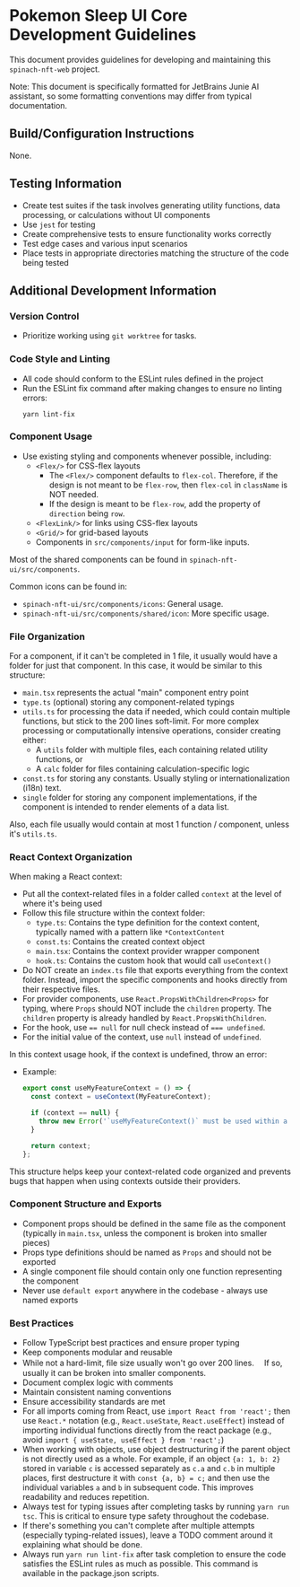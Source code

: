 # Pokemon Sleep UI Core Development Guidelines

This document provides guidelines for developing and maintaining this `spinach-nft-web` project.

Note: This document is specifically formatted for JetBrains Junie AI assistant, so some formatting conventions may differ from typical documentation.

## Build/Configuration Instructions

None.

## Testing Information

- Create test suites if the task involves generating utility functions, data processing, or calculations without UI components
- Use `jest` for testing
- Create comprehensive tests to ensure functionality works correctly
- Test edge cases and various input scenarios
- Place tests in appropriate directories matching the structure of the code being tested

## Additional Development Information

### Version Control

- Prioritize working using `git worktree` for tasks.

### Code Style and Linting

- All code should conform to the ESLint rules defined in the project
- Run the ESLint fix command after making changes to ensure no linting errors:
  ```
  yarn lint-fix
  ```

### Component Usage

- Use existing styling and components whenever possible, including:
    - `<Flex/>` for CSS-flex layouts
        - The `<Flex/>` component defaults to `flex-col`. Therefore, if the design is not meant to be `flex-row`, then `flex-col` in `className` is NOT needed.
        - If the design is meant to be `flex-row`, add the property of `direction` being `row`.
    - `<FlexLink/>` for links using CSS-flex layouts
    - `<Grid/>` for grid-based layouts
    - Components in `src/components/input` for form-like inputs.

Most of the shared components can be found in `spinach-nft-ui/src/components`.

Common icons can be found in:
- `spinach-nft-ui/src/components/icons`: General usage.
- `spinach-nft-ui/src/components/shared/icon`: More specific usage.

### File Organization

For a component, if it can't be completed in 1 file, it usually would have a folder for just that component.
In this case, it would be similar to this structure:
- `main.tsx` represents the actual "main" component entry point
- `type.ts` (optional) storing any component-related typings
- `utils.ts` for processing the data if needed, which could contain multiple functions,
  but stick to the 200 lines soft-limit. For more complex processing or computationally intensive operations, consider creating either:
    - A `utils` folder with multiple files, each containing related utility functions, or
    - A `calc` folder for files containing calculation-specific logic
- `const.ts` for storing any constants. Usually styling or internationalization (i18n) text.
- `single` folder for storing any component implementations, if the component is intended to render elements of a data list.

Also, each file usually would contain at most 1 function / component, unless it's `utils.ts`.

### React Context Organization

When making a React context:

- Put all the context-related files in a folder called `context` at the level of where it's being used
- Follow this file structure within the context folder:
    - `type.ts`: Contains the type definition for the context content, typically named with a pattern like `*ContextContent`
    - `const.ts`: Contains the created context object
    - `main.tsx`: Contains the context provider wrapper component
    - `hook.ts`: Contains the custom hook that would call `useContext()`
- Do NOT create an `index.ts` file that exports everything from the context folder. Instead, import the specific components and hooks directly from their respective files.
- For provider components, use `React.PropsWithChildren<Props>` for typing, where `Props` should NOT include the `children` property. The `children` property is already handled by `React.PropsWithChildren`.
- For the hook, use `== null` for null check instead of `=== undefined`.
- For the initial value of the context, use `null` instead of `undefined`.

In this context usage hook, if the context is undefined, throw an error:
- Example:
  ```typescript
  export const useMyFeatureContext = () => {
    const context = useContext(MyFeatureContext);

    if (context == null) {
      throw new Error('`useMyFeatureContext()` must be used within a <MyFeatureProvider/>');
    }

    return context;
  };
  ```

This structure helps keep your context-related code organized and prevents bugs that happen when using contexts outside their providers.

### Component Structure and Exports

- Component props should be defined in the same file as the component
  (typically in `main.tsx`, unless the component is broken into smaller pieces)
- Props type definitions should be named as `Props` and should not be exported
- A single component file should contain only one function representing the component
- Never use `default export` anywhere in the codebase - always use named exports

### Best Practices

- Follow TypeScript best practices and ensure proper typing
- Keep components modular and reusable
- While not a hard-limit, file size usually won't go over 200 lines.
　If so, usually it can be broken into smaller components.
- Document complex logic with comments
- Maintain consistent naming conventions
- Ensure accessibility standards are met
- For all imports coming from React, use `import React from 'react';` then use `React.*` notation (e.g., `React.useState`, `React.useEffect`) instead of importing individual functions directly from the react package (e.g., avoid `import { useState, useEffect } from 'react';`)
- When working with objects, use object destructuring if the parent object is not directly used as a whole.
  For example, if an object `{a: 1, b: 2}` stored in variable `c` is accessed separately as `c.a` and `c.b`
  in multiple places, first destructure it with `const {a, b} = c;` and then use the individual variables
  `a` and `b` in subsequent code. This improves readability and reduces repetition.
- Always test for typing issues after completing tasks by running `yarn run tsc`. This is critical to ensure type safety throughout the codebase.
- If there's something you can't complete after multiple attempts (especially typing-related issues), leave a TODO comment around it explaining what should be done.
- Always run `yarn run lint-fix` after task completion to ensure the code satisfies the ESLint rules as much as possible. This command is available in the package.json scripts.
